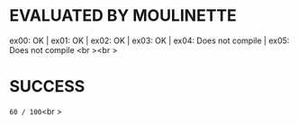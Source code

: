 # EVALUATED BY MOULINETTE
ex00: OK | ex01: OK | ex02: OK | ex03: OK | ex04: Does not compile | ex05: Does not compile
<br \><br \>

# SUCCESS
`60 / 100`<br \>